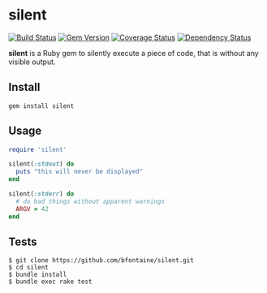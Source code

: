 # silent

[![Build Status](https://img.shields.io/travis/bfontaine/silent.svg)](https://travis-ci.org/bfontaine/silent)
[![Gem Version](https://img.shields.io/gem/v/silent.png)](http://badge.fury.io/rb/silent)
[![Coverage Status](https://img.shields.io/coveralls/bfontaine/silent.svg)](https://coveralls.io/r/bfontaine/silent)
[![Dependency Status](https://img.shields.io/gemnasium/bfontaine/silent.svg)](https://gemnasium.com/bfontaine/silent)

**silent** is a Ruby gem to silently execute a piece of code, that is without
any visible output.

## Install

```
gem install silent
```

## Usage

```rb
require 'silent'

silent(:stdout) do
  puts "this will never be displayed"
end

silent(:stderr) do
  # do bad things without apparent warnings
  ARGV = 42
end
```

## Tests

```
$ git clone https://github.com/bfontaine/silent.git
$ cd silent
$ bundle install
$ bundle exec rake test
```
